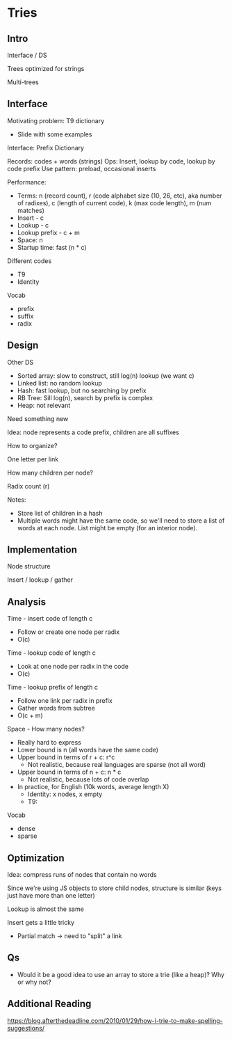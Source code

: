 # Tries

## Intro

Interface / DS

Trees optimized for strings

Multi-trees

## Interface

Motivating problem: T9 dictionary
- Slide with some examples

Interface: Prefix Dictionary

Records: codes + words (strings)
Ops: Insert, lookup by code, lookup by code prefix
Use pattern: preload, occasional inserts

Performance:
- Terms: n (record count), r (code alphabet size (10, 26, etc), aka number of radixes), c (length of current code), k (max code length), m (num matches)
- Insert - c
- Lookup - c
- Lookup prefix - c + m
- Space: n
- Startup time: fast (n * c)

Different codes
- T9
- Identity

Vocab
- prefix
- suffix
- radix

## Design

Other DS
- Sorted array: slow to construct, still log(n) lookup (we want c)
- Linked list: no random lookup
- Hash: fast lookup, but no searching by prefix
- RB Tree: Sill log(n), search by prefix is complex
- Heap: not relevant

Need something new

Idea: node represents a code prefix, children are all suffixes

How to organize?

One letter per link

How many children per node?

Radix count (r)

Notes:
- Store list of children in a hash
- Multiple words might have the same code, so we'll need to store a list of words at each node. List might be empty (for an interior node).

## Implementation

Node structure

Insert / lookup / gather

## Analysis

Time - insert code of length c
- Follow or create one node per radix
- O(c)

Time - lookup code of length c
- Look at one node per radix in the code
- O(c)

Time - lookup prefix of length c
- Follow one link per radix in prefix
- Gather words from subtree
- O(c + m)

Space - How many nodes?
- Really hard to express
- Lower bound is n (all words have the same code)
- Upper bound in terms of r + c: r^c
    - Not realistic, because real languages are sparse (not all word)
- Upper bound in terms of n + c: n * c
    - Not realistic, because lots of code overlap
- In practice, for English (10k words, average length X)
    - Identity: x nodes, x empty
    - T9: 

Vocab
- dense
- sparse

## Optimization

Idea: compress runs of nodes that contain no words

Since we're using JS objects to store child nodes, structure is similar (keys just have more than one letter)

Lookup is almost the same

Insert gets a little tricky
- Partial match -> need to "split" a link

## Qs

- Would it be a good idea to use an array to store a trie (like a heap)? Why or why not?

## Additional Reading

https://blog.afterthedeadline.com/2010/01/29/how-i-trie-to-make-spelling-suggestions/
